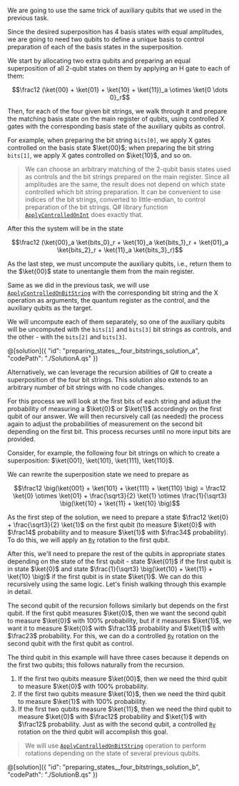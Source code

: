 We are going to use the same trick of auxiliary qubits that we used in the previous task.

Since the desired superposition has 4 basis states with equal amplitudes, we are going to need two qubits to define a unique basis to control preparation of each of the basis states in the superposition.

We start by allocating two extra qubits and preparing an equal superposition of all 2-qubit states on them by applying an H gate to each of them:

$$\frac12 (\ket{00} + \ket{01} + \ket{10} + \ket{11})_a \otimes \ket{0 \dots 0}_r$$

Then, for each of the four given bit strings, we walk through it and prepare the matching basis state on the main register of qubits, using controlled X gates with the corresponding basis state of the auxiliary qubits as control.

For example, when preparing the bit string `bits[0]`, we apply X gates controlled on the basis state $\ket{00}$; when preparing the bit string `bits[1]`, we apply X gates controlled on $\ket{10}$, and so on.

> We can choose an arbitrary matching of the 2-qubit basis states used as controls and the bit strings prepared on the main register.
> Since all amplitudes are the same, the result does not depend on which state controlled which bit string preparation.
> It can be convenient to use indices of the bit strings, converted to little-endian, to control preparation of the bit strings.
> Q# library function [`ApplyControlledOnInt`](https://learn.microsoft.com/qsharp/api/qsharp-lang/microsoft.quantum.canon/applycontrolledonint) does exactly that.

After this the system will be in the state

$$\frac12 (\ket{00}_a \ket{bits_0}_r + \ket{10}_a \ket{bits_1}_r + \ket{01}_a \ket{bits_2}_r + \ket{11}_a \ket{bits_3}_r)$$

As the last step, we must uncompute the auxiliary qubits, i.e., return them to the $\ket{00}$ state to unentangle them from the main register.

Same as we did in the previous task, we will use [`ApplyControlledOnBitString`](https://learn.microsoft.com/qsharp/api/qsharp-lang/microsoft.quantum.canon/applycontrolledonbitstring) with the corresponding bit string and the X operation as arguments, the quantum register as the control, and the auxiliary qubits as the target.

We will uncompute each of them separately, so one of the auxiliary qubits will be uncomputed with the `bits[1]` and `bits[3]` bit strings as controls, and the other - with the `bits[2]` and `bits[3]`.

@[solution]({
    "id": "preparing_states__four_bitstrings_solution_a",
    "codePath": "./SolutionA.qs"
})

Alternatively, we can leverage the recursion abilities of Q# to create a superposition of the four bit strings.  This solution also extends to an arbitrary number of bit strings with no code changes.

For this process we will look at the first bits of each string and adjust the probability of measuring a $\ket{0}$ or $\ket{1}$ accordingly on the first qubit of our answer.  We will then recursively call (as needed) the process again to adjust the probabilities of measurement on the second bit depending on the first bit.  This process recurses until no more input bits are provided.

Consider, for example, the following four bit strings on which to create a superposition: $\ket{001}, \ket{101}, \ket{111}, \ket{110}$.

We can rewrite the superposition state we need to prepare as

$$\frac12 \big(\ket{001} + \ket{101} + \ket{111} + \ket{110} \big) = \frac12 \ket{0} \otimes \ket{01} + \frac{\sqrt3}{2} \ket{1} \otimes \frac{1}{\sqrt3} \big(\ket{10} + \ket{11} + \ket{10} \big)$$

As the first step of the solution, we need to prepare a state $\frac12 \ket{0} + \frac{\sqrt3}{2} \ket{1}$ on the first qubit (to measure $\ket{0}$ with $\frac14$ probability and to measure $\ket{1}$ with $\frac34$ probability).  To do this, we will apply an [`Ry`](https://learn.microsoft.com/qsharp/api/qsharp-lang/microsoft.quantum.intrinsic/ry) rotation to the first qubit.

After this, we'll need to prepare the rest of the qubits in appropriate states depending on the state of the first qubit - state $\ket{01}$ if the first qubit is in state $\ket{0}$ and state $\frac{1}{\sqrt3} \big(\ket{10} + \ket{11} + \ket{10} \big)$ if the first qubit is in state $\ket{1}$. We can do this recursively using the same logic. Let's finish walking through this example in detail.

The second qubit of the recursion follows similarly but depends on the first qubit.  If the first qubit measures $\ket{0}$, then we want the second qubit to measure $\ket{0}$ with 100% probability, but if it measures $\ket{1}$, we want it to measure $\ket{0}$ with $\frac13$ probability and $\ket{1}$ with $\frac23$ probability.  For this, we can do a controlled [`Ry`](https://learn.microsoft.com/qsharp/api/qsharp-lang/microsoft.quantum.intrinsic/ry) rotation on the second qubit with the first qubit as control.

The third qubit in this example will have three cases because it depends on the first two qubits; this follows naturally from the recursion.

1. If the first two qubits measure $\ket{00}$, then we need the third qubit to measure $\ket{0}$ with 100% probability.
2. If the first two qubits measure $\ket{10}$, then we need the third qubit to measure $\ket{1}$ with 100% probability.
3. If the first two qubits measure $\ket{11}$, then we need the third qubit to measure $\ket{0}$ with $\frac12$ probability and $\ket{1}$ with $\frac12$ probability.  Just as with the second qubit, a controlled [`Ry`](https://learn.microsoft.com/qsharp/api/qsharp-lang/microsoft.quantum.intrinsic/ry) rotation on the third qubit will accomplish this goal.

> We will use [`ApplyControlledOnBitString`](https://learn.microsoft.com/qsharp/api/qsharp-lang/microsoft.quantum.canon/applycontrolledonbitstring) operation to perform rotations depending on the state of several previous qubits.

@[solution]({
    "id": "preparing_states__four_bitstrings_solution_b",
    "codePath": "./SolutionB.qs"
})
